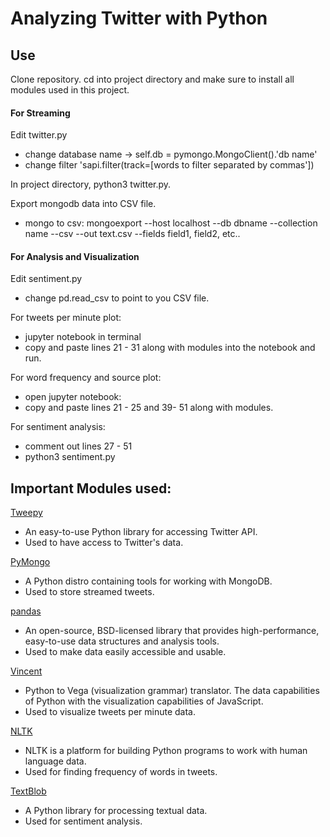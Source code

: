 # Analyzing Twitter with Python

## Use
Clone repository.
cd into project directory and make sure to install all modules used in this project.
#### For Streaming
Edit twitter.py
- change database name -> self.db = pymongo.MongoClient().'db name'
- change filter 'sapi.filter(track=[words to filter separated by commas'])

In project directory, python3 twitter.py.

Export mongodb data into CSV file.
- mongo to csv: mongoexport --host localhost --db dbname --collection name --csv --out text.csv --fields field1, field2, etc..

#### For Analysis and Visualization
Edit sentiment.py
- change pd.read_csv to point to you CSV file.

For tweets per minute plot:
- jupyter notebook in terminal
- copy and paste lines 21 - 31 along with modules into the notebook and run.

For word frequency and source plot:
- open jupyter notebook:
- copy and paste lines 21 - 25 and 39- 51 along with modules.

For sentiment analysis:
- comment out lines 27 - 51
- python3 sentiment.py

## Important Modules used:
[Tweepy](http://www.tweepy.org/ "Tweepy")
- An easy-to-use Python library for accessing Twitter API.
- Used to have access to Twitter's data.

[PyMongo](https://api.mongodb.com/python/current/ "PyMongo")
- A Python distro containing tools for working with MongoDB.
- Used to store streamed tweets.

[pandas](http://pandas.pydata.org/ "pandas")
- An open-source, BSD-licensed library that provides high-performance, easy-to-use data structures and analysis tools.
- Used to make data easily accessible and usable.

[Vincent](https://vincent.readthedocs.io/en/latest/ "Vincent")
- Python to Vega (visualization grammar) translator. The data capabilities of Python with the visualization capabilities of JavaScript.
- Used to visualize tweets per minute data.

[NLTK](http://www.nltk.org/ "Natrual Langauage Toolkit")
- NLTK is a platform for building Python programs to work with human language data. 
- Used for finding frequency of words in tweets.

[TextBlob](https://textblob.readthedocs.io/en/dev/ "TextBlob")
- A Python library for processing textual data.
- Used for sentiment analysis.
	
